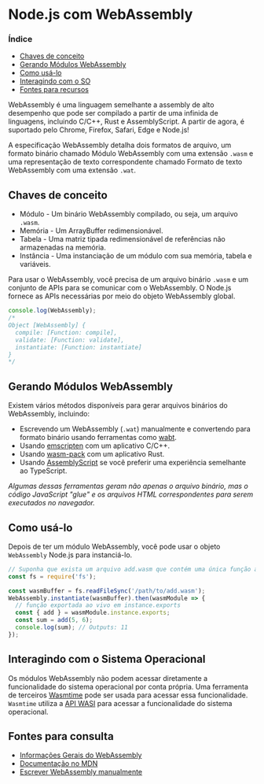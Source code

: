 # Node.js com WebAssembly

### Índice

- [Chaves de conceito]()
- [Gerando Módulos WebAssembly]()
- [Como usá-lo]()
- [Interagindo com o SO]()
- [Fontes para recursos]()

WebAssembly é uma linguagem semelhante a assembly de alto desempenho que pode ser compilado a partir de uma infinida de linguagens, incluindo C/C++, Rust e AssemblyScript. A partir de agora, é suportado pelo Chrome, Firefox, Safari, Edge e Node.js!

A especificação WebAssembly detalha dois formatos de arquivo, um formato binário chamado Módulo WebAssembly com uma extensão `.wasm` e uma representação de texto correspondente chamado Formato de texto WebAssembly com uma extensão `.wat`.

## Chaves de conceito

- Módulo - Um binário WebAssembly compilado, ou seja, um arquivo `.wasm`.
- Memória - Um ArrayBuffer redimensionável.
- Tabela - Uma matriz tipada redimensionável de referências não armazenadas na memória.
- Instância - Uma instanciação de um módulo com sua memória, tabela e variáveis.

Para usar o WebAssembly, você precisa de um arquivo binário `.wasm` e um conjunto de APIs para se comunicar com o WebAssembly. O Node.js fornece as APIs necessárias por meio do objeto WebAssembly global.

```js
console.log(WebAssembly);
/*
Object [WebAssembly] {
  compile: [Function: compile],
  validate: [Function: validate],
  instantiate: [Function: instantiate]
}
*/
```

## Gerando Módulos WebAssembly

Existem vários métodos disponíveis para gerar arquivos binários do WebAssembly, incluindo:

- Escrevendo um WebAssembly (`.wat`) manualmente e convertendo para formato binário usando ferramentas como [wabt](https://github.com/webassembly/wabt).
- Usando [emscripten](https://emscripten.org/) com um aplicativo C/C++.
- Usando [wasm-pack](https://emscripten.org/) com um aplicativo Rust.
- Usando [AssemblyScript](https://www.assemblyscript.org/) se você preferir uma experiência semelhante ao TypeScript.

*Algumas dessas ferramentas geram não apenas o arquivo binário, mas o código JavaScript "glue" e os arquivos HTML correspondentes para serem executados no navegador.*

## Como usá-lo

Depois de ter um módulo WebAssembly, você pode usar o objeto `WebAssembly` Node.js para instanciá-lo.

```js
// Suponha que exista um arquivo add.wasm que contém uma única função adicionando 2 argumentos fornecidos.
const fs = require('fs');

const wasmBuffer = fs.readFileSync('/path/to/add.wasm');
WebAssembly.instantiate(wasmBuffer).then(wasmModule => {
  // função exportada ao vivo em instance.exports
  const { add } = wasmModule.instance.exports;
  const sum = add(5, 6);
  console.log(sum); // Outputs: 11
});
```

## Interagindo com o Sistema Operacional

Os módulos WebAssembly não podem acessar diretamente a funcionalidade do sistema operacional por conta própria. Uma ferramenta de terceiros [Wasmtime](https://docs.wasmtime.dev/) pode ser usada para acessar essa funcionalidade. `Wasmtime` utiliza a [API WASI](https://wasi.dev/) para acessar a funcionalidade do sistema operacional.

## Fontes para consulta

- [Informações Gerais do WebAssembly](https://webassembly.org/)
- [Documentação no MDN](https://developer.mozilla.org/en-US/docs/WebAssembly)
- [Escrever WebAssembly manualmente](https://webassembly.github.io/spec/core/text/index.html)
